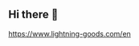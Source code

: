 ## Hi there 👋

<!--
##About our Website and Company
lightning-Goods.com is a one-stop shopping site developed by Lightning-Goods.com Limited in China and Canada to provide you with a fast and cost-effective shopping experience. Compared with the most known online shopping websites such as Amazon and Taobao, we provide more product targeted and professional logistics services. Customers are no longer stuck in the conventional practice of full delivery or paying far more than the item is worth. At lightning-Goods.com we promise to provide the best value for your money, even if it is as small as a mobile phone case ora  bracelet. At the same time, our company has a first-class technical team. At present, all developers are computer-related talents from University of Toronto and McGill University that will provide maintenance and updates on a regular basis.

##Fast and Economical Logistics
For all orders of goods, we are committed to providing product prices far lower than the general market, with only a low markup necessary to cover our operational costs. Different from the typical experience of online shopping on overseas websites and the long shipping times, our platform will deliver the products to your door within 7-14 days after placing an order.

##High-Quality Goods
All the products sold under our platform are selected through layers of examinations to ensure the best quality and relevance for our users. On the rare occasions you might receive goods with quality problems during the delivery period, we will offer a refund in full after verification and strict examination with the suppliers.
-->
https://www.lightning-goods.com/en
